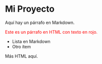 # Mi Proyecto

Aquí hay un párrafo en Markdown.

<div style="color: red;">
  <p>Este es un párrafo en HTML con texto en rojo.</p>
</div>

- Lista en Markdown
- Otro ítem

<p>Más HTML aquí.</p>
